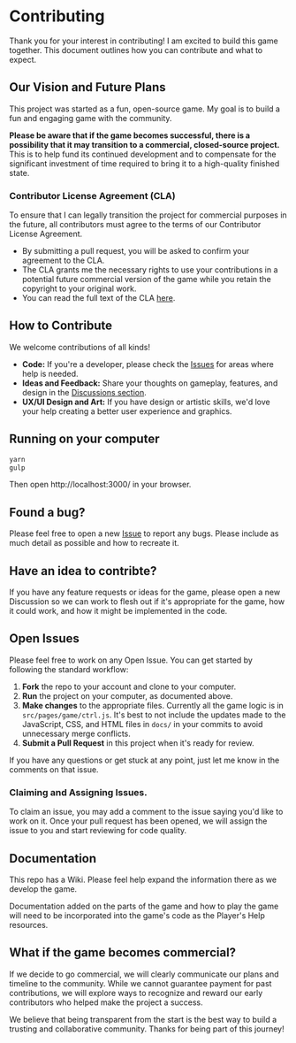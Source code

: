 # Contributing

Thank you for your interest in contributing!
I am excited to build this game together.
This document outlines how you can contribute and what to expect.

## Our Vision and Future Plans

This project was started as a fun, open-source game. My goal is to build a fun and engaging game with the community.

**Please be aware that if the game becomes successful, there is a possibility that it may transition to a commercial, closed-source project.** This is to help fund its continued development and to compensate for the significant investment of time required to bring it to a high-quality finished state.

### Contributor License Agreement (CLA)

To ensure that I can legally transition the project for commercial purposes in the future, all contributors must agree to the terms of our Contributor License Agreement.

*   By submitting a pull request, you will be asked to confirm your agreement to the CLA.
*   The CLA grants me the necessary rights to use your contributions in a potential future commercial version of the game while you retain the copyright to your original work.
*   You can read the full text of the CLA [here](https://github.com/YodasWs/Empires-4x/blob/master/CLA.md).

## How to Contribute

We welcome contributions of all kinds!

*   **Code:** If you're a developer, please check the [Issues](https://github.com/YodasWs/Empires-4x/issues) for areas where help is needed.
*   **Ideas and Feedback:** Share your thoughts on gameplay, features, and design in the [Discussions section](https://github.com/YodasWs/Empires-4x/discussions).
*   **UX/UI Design and Art:** If you have design or artistic skills, we'd love your help creating a better user experience and graphics.

## Running on your computer

```bash
yarn
gulp
```
Then open http://localhost:3000/ in your browser.

## Found a bug?

Please feel free to open a new [Issue](https://github.com/YodasWs/Empires-4x/issues) to report any bugs. Please include as much detail as possible and how to recreate it.

## Have an idea to contribte?

If you have any feature requests or ideas for the game, please open a new Discussion so we can work to flesh out if it's appropriate for the game, how it could work, and how it might be implemented in the code.

## Open Issues

Please feel free to work on any Open Issue. You can get started by following the standard workflow:
1. **Fork** the repo to your account and clone to your computer.
2. **Run** the project on your computer, as documented above.
3. **Make changes** to the appropriate files. Currently all the game logic is in `src/pages/game/ctrl.js`.
  It's best to not include the updates made to the JavaScript, CSS, and HTML files in `docs/` in your commits to avoid unnecessary merge conflicts.
4. **Submit a Pull Request** in this project when it's ready for review.

If you have any questions or get stuck at any point, just let me know in the comments on that issue.

### Claiming and Assigning Issues.

To claim an issue, you may add a comment to the issue saying you'd like to work on it. Once your pull request has been opened, we will assign the issue to you and start reviewing for code quality.

## Documentation

This repo has a Wiki. Please feel help expand the information there as we develop the game.

Documentation added on the parts of the game and how to play the game will need to be incorporated into the game's code as the Player's Help resources.

## What if the game becomes commercial?

If we decide to go commercial, we will clearly communicate our plans and timeline to the community. While we cannot guarantee payment for past contributions, we will explore ways to recognize and reward our early contributors who helped make the project a success.

We believe that being transparent from the start is the best way to build a trusting and collaborative community. Thanks for being part of this journey!
